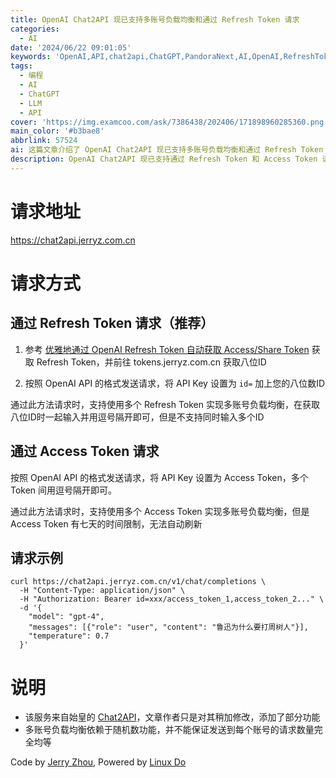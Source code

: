 ```yaml
---
title: OpenAI Chat2API 现已支持多账号负载均衡和通过 Refresh Token 请求
categories:
  - AI
date: '2024/06/22 09:01:05'
keywords: 'OpenAI,API,chat2api,ChatGPT,PandoraNext,AI,OpenAI,RefreshToken,Neo,始皇,AccessToken,ShareToken'
tags:
  - 编程
  - AI
  - ChatGPT
  - LLM
  - API
cover: 'https://img.examcoo.com/ask/7386438/202406/171898960285360.png'
main_color: '#b3bae8'
abbrlink: 57524
ai: 这篇文章介绍了 OpenAI Chat2API 现已支持多账号负载均衡和通过 Refresh Token 请求。提供了两种请求方式：通过 Refresh Token 和 Access Token，并给出了具体请求示例。文章说明了服务的来源及其多账号负载均衡的实现原理。
description: OpenAI Chat2API 现已支持通过 Refresh Token 和 Access Token 请求，实现多账号负载均衡。
---
```


# 请求地址

https://chat2api.jerryz.com.cn

# 请求方式

## 通过 Refresh Token 请求（推荐）

1. 参考 [优雅地通过 OpenAI Refresh Token 自动获取 Access/Share Token](https://blog.jerryz.com.cn/article/refresh-token/) 获取 Refresh Token，并前往 tokens.jerryz.com.cn 获取八位ID

2. 按照 OpenAI API 的格式发送请求，将 API Key 设置为 `id=` 加上您的八位数ID

通过此方法请求时，支持使用多个 Refresh Token 实现多账号负载均衡，在获取八位ID时一起输入并用逗号隔开即可，但是不支持同时输入多个ID

## 通过 Access Token 请求

按照 OpenAI API 的格式发送请求，将 API Key 设置为 Access Token，多个 Token 间用逗号隔开即可。

通过此方法请求时，支持使用多个 Access Token 实现多账号负载均衡，但是 Access Token 有七天的时间限制，无法自动刷新

## 请求示例

```shell
curl https://chat2api.jerryz.com.cn/v1/chat/completions \
  -H "Content-Type: application/json" \
  -H "Authorization: Bearer id=xxx/access_token_1,access_token_2..." \
  -d '{
    "model": "gpt-4",
    "messages": [{"role": "user", "content": "鲁迅为什么要打周树人"}],
    "temperature": 0.7
  }'

```

# 说明

- 该服务来自始皇的 [Chat2API](https://api.oaifree.com/)，文章作者只是对其稍加修改，添加了部分功能
- 多账号负载均衡依赖于随机数功能，并不能保证发送到每个账号的请求数量完全均等

Code by [Jerry Zhou](https://jerryz.com.cn/), Powered by [Linux Do](https://linux.do/)